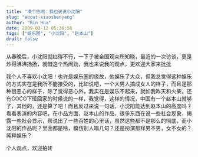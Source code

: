 ```yaml
---
title: "凑个热闹：我也说说小沈阳"
slug: "about-xiaoshenyang"
author: "Bin Hua"
date: 2009-03-12 05:36:58
tags: ["娱乐圈", "小沈阳", "赵本山"]
draft: false
---
```


从春晚后，小沈阳就红得不行，一下子被全国观众所知晓，最近的一次访谈，更是炒得沸沸扬扬，就借这个热闹劲，我也来说我的观点，更欢迎大家来批批

我个人不喜欢小沈阳！也许是娱乐圈的缘故，他娱乐了大众，但我总觉得这种娱乐的方式实在是我所不能接受的，比如说吧，一个大男人搞成女人的样子，而且是那种很恶心的样子，除了觉得恶心外，我实在是娱乐不起来，就如我昨天和火柴，还有COCO下班回家的时候说的一样，我觉得，这样的情况，中国有一个赵本山就够了，其他的，还是算了吧！而且反过来说一句话，小沈阳能达到赵本山的高度吗？看看表演的内容吧，在小品方面，赵本山的作品，很多东西在说一些社会现象，揭露一些社会显示，帮说出了一些百姓的心里话，虽然这些都不是那么的彻底，而小沈阳的作品呢？里面都是啥，模仿别人唱几句？还是扮演那样男不男，女不女的？纯粹娱乐？

个人观点，欢迎拍砖